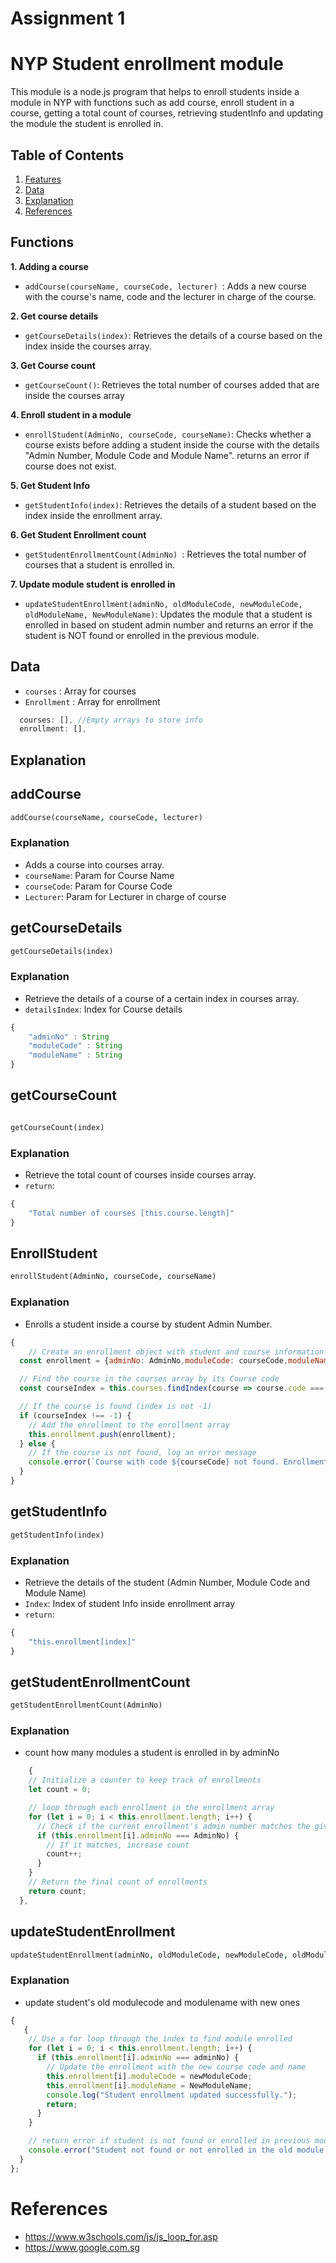 # Assignment 1

# NYP Student enrollment module

This module is a node.js program that helps to enroll students inside a module in NYP with functions such as add course, enroll student in a course, getting a total count of courses, retrieving studentInfo and updating the module the student is enrolled in. 


## Table of Contents

1. [Features](#Functions)
2. [Data](#Data)
3. [Explanation](#Explanation)
4. [References](#References)

## Functions

**1. Adding a course**
- `addCourse(courseName, courseCode, lecturer) `:
Adds a new course with the course's name, code and the lecturer in charge of the course.

**2. Get course details**
- `getCourseDetails(index)`: 
Retrieves the details of a course based on the index inside the courses array.

**3. Get Course count** 
- `getCourseCount()`: 
Retrieves the total number of courses added that are inside the courses array

**4. Enroll student in a module**
- `enrollStudent(AdminNo, courseCode, courseName)`:
Checks whether a course exists before adding a student inside the course with the details "Admin Number, Module Code and Module Name". returns an error if course does not exist.

**5. Get Student Info**
- `getStudentInfo(index)`:
Retrieves the details of a student based on the index inside the enrollment array.

**6. Get Student Enrollment count**
- `getStudentEnrollmentCount(AdminNo) `:
Retrieves the total number of courses that a student is enrolled in.

**7. Update module student is enrolled in**
- `updateStudentEnrollment(adminNo, oldModuleCode, newModuleCode, oldModuleName, NewModuleName)`:
Updates the module that a student is enrolled in based on student admin number and returns an error if the student is NOT found or enrolled in the previous module.

## Data

- `courses` : Array for courses
- `Enrollment` :  Array for enrollment


```js
  courses: [], //Empty arrays to store info
  enrollment: [],
```

## Explanation

## addCourse

```j
addCourse(courseName, courseCode, lecturer)
```

### Explanation
- Adds a course into courses array.
- `courseName`: Param for Course Name
- `courseCode`: Param for Course Code
- `Lecturer`: Param for Lecturer in charge of course

## getCourseDetails

```j
getCourseDetails(index)
```

### Explanation
- Retrieve the details of a course of a certain index in courses array.
- `detailsIndex`: Index for Course details

```js
{
    "adminNo" : String
    "moduleCode" : String
    "moduleName" : String
}
```
## getCourseCount

```j

getCourseCount(index)
```

### Explanation
- Retrieve the total count of courses inside courses array.
- `return`:

```js
{
    "Total number of courses [this.course.length]"
}
```
## EnrollStudent

```j
enrollStudent(AdminNo, courseCode, courseName)
```

### Explanation
- Enrolls a student inside a course by student Admin Number.

```js
{
    // Create an enrollment object with student and course information
  const enrollment = {adminNo: AdminNo,moduleCode: courseCode,moduleName: courseName};

  // Find the course in the courses array by its Course code
  const courseIndex = this.courses.findIndex(course => course.code === courseCode);

  // If the course is found (index is not -1)
  if (courseIndex !== -1) {
    // Add the enrollment to the enrollment array
    this.enrollment.push(enrollment);
  } else {
    // If the course is not found, log an error message
    console.error(`Course with code ${courseCode} not found. Enrollment failed.`);
  }
}
```

## getStudentInfo

```j
getStudentInfo(index)
```

### Explanation
- Retrieve the details of the student (Admin Number, Module Code and Module Name)
- `Index`: Index of student Info inside enrollment array
- `return`: 

```js
{
    "this.enrollment[index]"
}
```

## getStudentEnrollmentCount

```j
getStudentEnrollmentCount(AdminNo) 
```

### Explanation
- count how many modules a student is enrolled in by adminNo 

```js
    {
    // Initialize a counter to keep track of enrollments
    let count = 0;

    // loop through each enrollment in the enrollment array
    for (let i = 0; i < this.enrollment.length; i++) {
      // Check if the current enrollment's admin number matches the given admin number
      if (this.enrollment[i].adminNo === AdminNo) {
        // If it matches, increase count
        count++;
      }
    }
    // Return the final count of enrollments
    return count;
  },
```

## updateStudentEnrollment

```j
updateStudentEnrollment(adminNo, oldModuleCode, newModuleCode, oldModuleName, NewModuleName)
```

### Explanation
- update student's old modulecode and modulename with new ones

```js
{
   {
    // Use a for loop through the index to find module enrolled
    for (let i = 0; i < this.enrollment.length; i++) {
      if (this.enrollment[i].adminNo === adminNo) {
        // Update the enrollment with the new course code and name
        this.enrollment[i].moduleCode = newModuleCode;
        this.enrollment[i].moduleName = NewModuleName;
        console.log("Student enrollment updated successfully.");
        return;
      }
    }

    // return error if student is not found or enrolled in previous module
    console.error("Student not found or not enrolled in the old module.");
  }
};
```





# References

- https://www.w3schools.com/js/js_loop_for.asp
- https://www.google.com.sg
